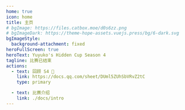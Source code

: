 ```yaml
---
home: true
icon: home
title: 主页
# bgImage: https://files.catbox.moe/d0s6zz.png
# bgImageDark: https://theme-hope-assets.vuejs.press/bg/6-dark.svg
bgImageStyle:
  background-attachment: fixed
heroFullScreen: true
heroText: Yuyuko's Hidden Cup Season 4
tagline: 比赛已结束
actions:
  - text: 回顾 S4 🖤
    link: https://docs.qq.com/sheet/DUml5ZUhSbVRvZ2tC
    type: primary

  - text: 比赛介绍
    link: ./docs/intro
---
```

